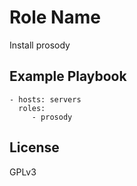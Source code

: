 Role Name
=========

Install prosody


Example Playbook
----------------

    - hosts: servers
      roles:
         - prosody

License
-------

GPLv3
